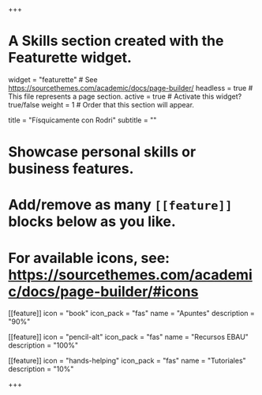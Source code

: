 +++
# A Skills section created with the Featurette widget.
widget = "featurette"  # See https://sourcethemes.com/academic/docs/page-builder/
headless = true  # This file represents a page section.
active = true  # Activate this widget? true/false
weight = 1  # Order that this section will appear.

title = "Físquicamente con Rodri"
subtitle = ""

# Showcase personal skills or business features.
# 
# Add/remove as many `[[feature]]` blocks below as you like.
# 
# For available icons, see: https://sourcethemes.com/academic/docs/page-builder/#icons

[[feature]]
  icon = "book"
  icon_pack = "fas"
  name = "Apuntes"
  description = "90%"
  
[[feature]]
  icon = "pencil-alt"
  icon_pack = "fas"
  name = "Recursos EBAU"
  description = "100%"  
  
[[feature]]
  icon = "hands-helping"
  icon_pack = "fas"
  name = "Tutoriales"
  description = "10%"

+++
